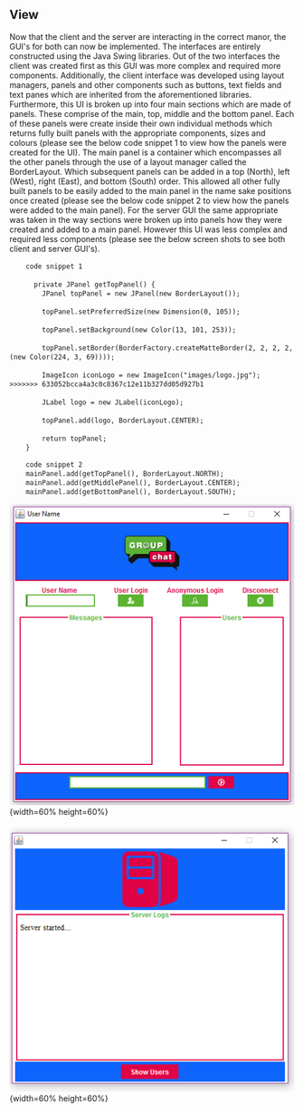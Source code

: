 ## View


Now that the client and the server are interacting in the correct manor, the GUI's for both can now be implemented. The interfaces are entirely constructed using the Java Swing libraries. Out of the two interfaces the client was created first as this GUI was more complex and required more components. Additionally, the client interface was developed using layout managers, panels and other components such as buttons, text fields and text panes which are inherited from the aforementioned libraries. Furthermore, this UI is broken up into four main sections which are made of panels. These comprise of the main, top, middle and the bottom panel. Each of these panels were create inside their own individual methods which returns fully built panels with the appropriate components, sizes and colours (please see the below code snippet 1 to view how the panels were created for the UI). The main panel is a container which encompasses all the other panels through the use of a layout manager called the BorderLayout. Which subsequent panels can be added in a top (North), left (West), right (East), and bottom (South) order. This allowed all other fully built panels to be easily added to the main panel in the name sake positions once created (please see the below code snippet 2 to view how the panels were added to the main panel). For the server GUI the same appropriate was taken in the way sections were broken up into panels how they were created and added to a main panel. However this UI was less complex and required less components (please see the below screen shots to see both client and server GUI's).
```
    code snippet 1

      private JPanel getTopPanel() {
        JPanel topPanel = new JPanel(new BorderLayout());

        topPanel.setPreferredSize(new Dimension(0, 105));

        topPanel.setBackground(new Color(13, 101, 253));

        topPanel.setBorder(BorderFactory.createMatteBorder(2, 2, 2, 2, (new Color(224, 3, 69))));

        ImageIcon iconLogo = new ImageIcon("images/logo.jpg");
>>>>>>> 633052bcca4a3c0c8367c12e11b327dd05d927b1

        JLabel logo = new JLabel(iconLogo);

        topPanel.add(logo, BorderLayout.CENTER);

        return topPanel;
    }
```

```
    code snippet 2
    mainPanel.add(getTopPanel(), BorderLayout.NORTH);
    mainPanel.add(getMiddlePanel(), BorderLayout.CENTER);
    mainPanel.add(getBottomPanel(), BorderLayout.SOUTH);
```
![Image of Client UI. \label{figure 1}](04_assets/04_system_design/clientGUI.PNG){width=60% height=60%}

![Image of Server UI. \label{figure 1}](04_assets/04_system_design/serverGUI.PNG){width=60% height=60%}
